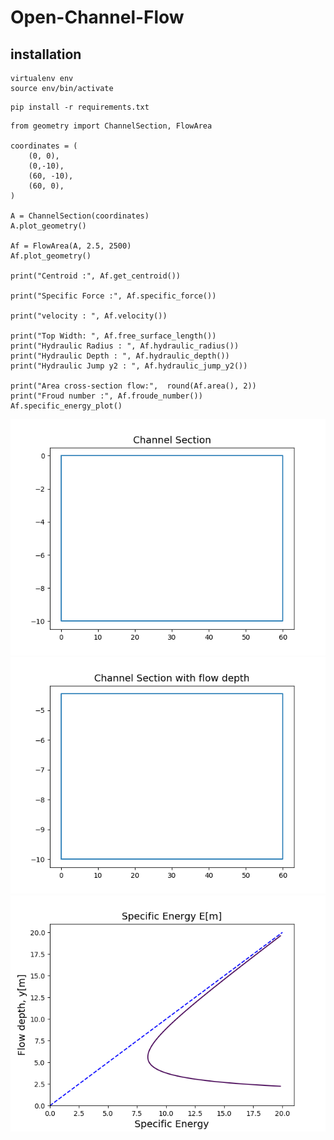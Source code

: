 # Open-Channel-Flow

## installation
```
virtualenv env
source env/bin/activate

```



```
pip install -r requirements.txt

```




```
from geometry import ChannelSection, FlowArea

coordinates = (
    (0, 0),
    (0,-10),
    (60, -10),
    (60, 0),
)

A = ChannelSection(coordinates)
A.plot_geometry()

Af = FlowArea(A, 2.5, 2500)    
Af.plot_geometry()

print("Centroid :", Af.get_centroid())

print("Specific Force :", Af.specific_force())

print("velocity : ", Af.velocity())

print("Top Width: ", Af.free_surface_length())
print("Hydraulic Radius : ", Af.hydraulic_radius())
print("Hydraulic Depth : ", Af.hydraulic_depth())
print("Hydraulic Jump y2 : ", Af.hydraulic_jump_y2())

print("Area cross-section flow:",  round(Af.area(), 2))
print("Froud number :", Af.froude_number())
Af.specific_energy_plot()

```
![alt text](https://raw.githubusercontent.com/enkaynitin/Open-Channel-Flow/master/Channel%20Section.png)
![alt text](https://raw.githubusercontent.com/enkaynitin/Open-Channel-Flow/master/Channel%20Section%20with%20Flow.png)
![alt text](https://raw.githubusercontent.com/enkaynitin/Open-Channel-Flow/master/Specific%20Energy.png)